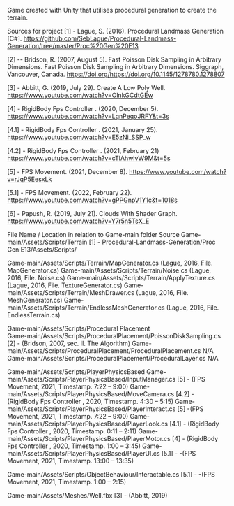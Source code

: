 Game created with Unity that utilises procedural generation to create the terrain.

Sources for project
[1] - Lague, S. (2016). Procedural Landmass Generation [C#]. https://github.com/SebLague/Procedural-Landmass-Generation/tree/master/Proc%20Gen%20E13

[2] -- Bridson, R. (2007, August 5). Fast Poisson Disk Sampling in Arbitrary Dimensions. Fast Poisson Disk Sampling in Arbitrary Dimensions. Siggraph, Vancouver, Canada. https://doi.org/https://doi.org/10.1145/1278780.1278807

[3] - Abbitt, G. (2019, July 29). Create A Low Poly Well. https://www.youtube.com/watch?v=OlnkGCdtGEw

[4] - RigidBody Fps Controller . (2020, December 5). https://www.youtube.com/watch?v=LqnPeqoJRFY&t=3s

[4.1] - RigidBody Fps Controller . (2021, January 25). https://www.youtube.com/watch?v=E5zNi_SSP_w

[4.2] - RigidBody Fps Controller . (2021, February 21) https://www.youtube.com/watch?v=cTIAhwlvW9M&t=5s

[5] - FPS Movement. (2021, December 8). https://www.youtube.com/watch?v=rJqP5EesxLk

[5.1] - FPS Movement. (2022, February 22).  https://www.youtube.com/watch?v=gPPGnpV1Y1c&t=1018s

[6] - Papush, R. (2019, July 21). Clouds With Shader Graph. https://www.youtube.com/watch?v=Y7r5n5TsX_E

File Name / Location in relation to Game-main folder 	Source 
Game-main/Assets/Scripts/Terrain	[1] - Procedural-Landmass-Generation/Proc Gen E13/Assets/Scripts/ 

Game-main/Assets/Scripts/Terrain/MapGenerator.cs	(Lague, 2016, File. MapGenerator.cs)
Game-main/Assets/Scripts/Terrain/Noise.cs	(Lague, 2016, File. Noise.cs)
Game-main/Assets/Scripts/Terrain/ApplyTexture.cs	(Lague, 2016, File. TextureGenerator.cs)
Game-main/Assets/Scripts/Terrain/MeshDrawer.cs	(Lague, 2016, File. MeshGenerator.cs)
Game-main/Assets/Scripts/Terrain/EndlessMeshGenerator.cs	(Lague, 2016, File. EndlessTerrain.cs)
	
Game-main/Assets/Scripts/Procedural Placement	
Game-main/Assets/Scripts/ProceduralPlacement/PoissonDiskSampling.cs	[2] - (Bridson, 2007, sec. II. The Algorithm)
Game-main/Assets/Scripts/ProceduralPlacement/ProceduralPlacement.cs	N/A
Game-main/Assets/Scripts/ProceduralPlacement/ProceduralLayer.cs	N/A
	
Game-main/Assets/Scripts/PlayerPhysicsBased	
Game-main/Assets/Scripts/PlayerPhysicsBased/InputManager.cs	[5] - (FPS Movement, 2021, Timestamp. 7:22 – 9:00)
Game-main/Assets/Scripts/PlayerPhysicsBased/MoveCamera.cs	[4.2] - (RigidBody Fps Controller , 2020, Timestamp. 4:30 – 5:15)
Game-main/Assets/Scripts/PlayerPhysicsBased/PlayerInteract.cs	[5] -(FPS Movement, 2021, Timestamp. 7:22 – 9:00)
Game-main/Assets/Scripts/PlayerPhysicsBased/PlayerLook.cs	[4.1] - (RigidBody Fps Controller , 2020, Timestamp. 0:11 – 2:11)
Game-main/Assets/Scripts/PlayerPhysicsBased/PlayerMotor.cs	[4] - (RigidBody Fps Controller , 2020, Timestamp. 1:00 – 3:45)
Game-main/Assets/Scripts/PlayerPhysicsBased/PlayerUI.cs	[5.1] - -(FPS Movement, 2021, Timestamp. 13:00 – 13:35)
	
Game-main/Assets/Scripts/ObjectBehaviour/Interactable.cs	[5.1] - -(FPS Movement, 2021, Timestamp. 1:00 – 2:15)
	
Game-main/Assets/Meshes/Well.fbx	[3] - (Abbitt, 2019)
